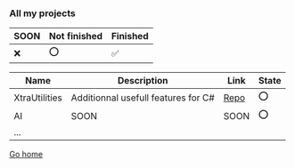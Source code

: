 ### All my projects

| SOON | Not finished | Finished |
|------|--------------|----------|
|❌    |⭕            |✅       |

| Name                      | Description                                 | Link                                                          | State |
|---------------------------|---------------------------------------------|---------------------------------------------------------------|-------|
| XtraUtilities             | Additionnal usefull features for C#         | [Repo](https://github.com/LilTim0/XtraUtilities)              | ⭕    |
| AI                        | SOON                                        | SOON                                                          | ⭕   |
| ...                       |                                             |                                                               |       |

[Go home](https://github.com/LilTim0/LilTim0/blob/main/README.md)
